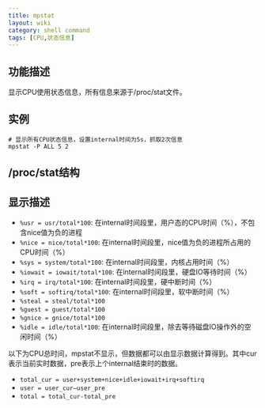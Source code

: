 ```yaml
---
title: mpstat
layout: wiki
category: shell command
tags: [CPU,状态信息]
---
```



## 功能描述

显示CPU使用状态信息，所有信息来源于/proc/stat文件。

## 实例

~~~
# 显示所有CPU状态信息，设置internal时间为5s，抓取2次信息
mpstat -P ALL 5 2
~~~

## /proc/stat结构

## 显示描述

* `%usr = usr/total*100`: 在internal时间段里，用户态的CPU时间（%），不包含nice值为负的进程
* `%nice = nice/total*100`: 在internal时间段里，nice值为负的进程所占用的CPU时间（%）
* `%sys = system/total*100`: 在internal时间段里，内核占用时间（%）
* `%iowait = iowait/total*100`: 在internal时间段里，硬盘IO等待时间（%）
* `%irq = irq/total*100`: 在internal时间段里，硬中断时间（%）
* `%soft = softirq/total*100`: 在internal时间段里，软中断时间（%）
* `%steal = steal/total*100`
* `%guest = guest/total*100`
* `%gnice = gnice/total*100`
* `%idle = idle/total*100`: 在internal时间段里，除去等待磁盘IO操作外的空闲时间（%）

以下为CPU总时间，mpstat不显示，但数据都可以由显示数据计算得到。其中cur表示当前实时数据，pre表示上个internal结束时的数据。

* `total_cur = user+system+nice+idle+iowait+irq+softirq`
* `user = user_cur–user_pre`
* `total = total_cur-total_pre`